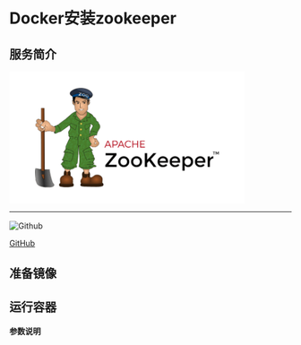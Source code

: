 # **Docker安装zookeeper** #
## 服务简介 ##

<img src="./../images/zookeeper.png" width = "420" alt="Github" align=center />

* * *


 <img src="https://github.com/favicon.ico" width = "20" alt="Github" align=center />

[ GitHub ](https://github.com/apache/zookeeper)
## 准备镜像 ##
## 运行容器 ##
#### 参数说明 ####